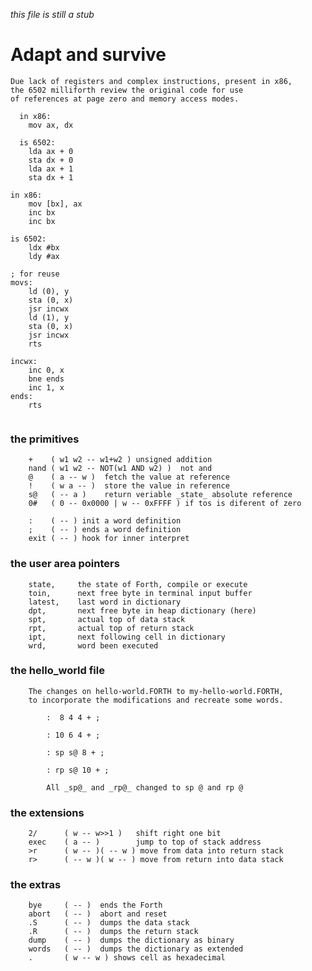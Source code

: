 _this file is still a stub_

# Adapt and survive

    Due lack of registers and complex instructions, present in x86, 
    the 6502 milliforth review the original code for use 
    of references at page zero and memory access modes.

```
  in x86:
    mov ax, dx

  is 6502:
    lda ax + 0
    sta dx + 0
    lda ax + 1
    sta dx + 1
```

```
in x86:
    mov [bx], ax
    inc bx
    inc bx

is 6502:
    ldx #bx
    ldy #ax

; for reuse    
movs:
    ld (0), y
    sta (0, x)
    jsr incwx
    ld (1), y
    sta (0, x)
    jsr incwx
    rts

incwx:
    inc 0, x
    bne ends
    inc 1, x
ends:
    rts
       
```

### the primitives
   
        +    ( w1 w2 -- w1+w2 ) unsigned addition
        nand ( w1 w2 -- NOT(w1 AND w2) )  not and 
        @    ( a -- w )  fetch the value at reference
        !    ( w a -- )  store the value in reference
        s@   ( -- a )    return veriable _state_ absolute reference
        0#   ( 0 -- 0x0000 | w -- 0xFFFF ) if tos is diferent of zero 

        :    ( -- ) init a word definition  
        ;    ( -- ) ends a word definition
        exit ( -- ) hook for inner interpret
        
### the user area pointers 

        state,     the state of Forth, compile or execute
        toin,      next free byte in terminal input buffer
        latest,    last word in dictionary
        dpt,       next free byte in heap dictionary (here)
        spt,       actual top of data stack
        rpt,       actual top of return stack
        ipt,       next following cell in dictionary
        wrd,       word been executed

### the hello_world file
    
        The changes on hello-world.FORTH to my-hello-world.FORTH, 
        to incorporate the modifications and recreate some words.

```
        :  8 4 4 + ;

        : 10 6 4 + ;

        : sp s@ 8 + ;

        : rp s@ 10 + ;

        All _sp@_ and _rp@_ changed to sp @ and rp @
```

### the extensions
        
        2/      ( w -- w>>1 )   shift right one bit
        exec    ( a -- )        jump to top of stack address
        >r      ( w -- )( -- w ) move from data into return stack
        r>      ( -- w )( w -- ) move from return into data stack

### the extras

        bye     ( -- )  ends the Forth
        abort   ( -- )  abort and reset
        .S      ( -- )  dumps the data stack
        .R      ( -- )  dumps the return stack
        dump    ( -- )  dumps the dictionary as binary
        words   ( -- )  dumps the dictionary as extended
        .       ( w -- w ) shows cell as hexadecimal


